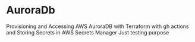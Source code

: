 # AuroraDb
Provisioning and Accessing AWS AuroraDB with Terraform with gh actions and Storing Secrets in AWS Secrets Manager
Just testing purpose
